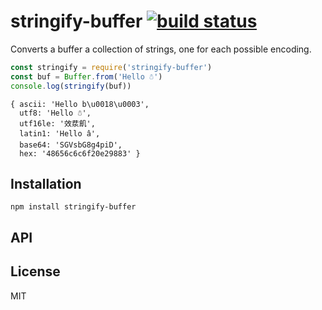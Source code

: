 # stringify-buffer [![build status](https://secure.travis-ci.org/thlorenz/stringify-buffer.png)](http://travis-ci.org/thlorenz/stringify-buffer)

Converts a buffer a collection of strings, one for each possible encoding.

```js
const stringify = require('stringify-buffer')
const buf = Buffer.from('Hello ☃')
console.log(stringify(buf))
```

```
{ ascii: 'Hello b\u0018\u0003',
  utf8: 'Hello ☃',
  utf16le: '效汬⁯飢',
  latin1: 'Hello â',
  base64: 'SGVsbG8g4piD',
  hex: '48656c6c6f20e29883' }
```

## Installation

    npm install stringify-buffer

## API


## License

MIT
